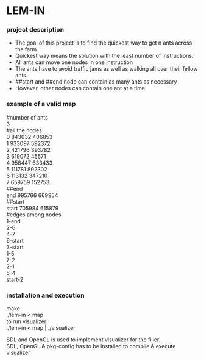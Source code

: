 # **LEM-IN**

### project description
* The goal of this project is to find the quickest way to get n ants across the farm.
* Quickest way means the solution with the least number of instructions.
* All ants can move one nodes in one instruction
* The ants have to avoid traffic jams as well as walking all over their fellow ants.
* ##start and ##end node can contain as many ants as necessary
* However, other nodes can contain one ant at a time

### example of a valid map
#number of ants  
3  
#all the nodes  
0 843032 406853  
1 933097 592372  
2 421796 393782  
3 619072 45571  
4 958447 633433  
5 111781 892302  
6 113132 347210  
7 659759 152753  
##end  
end 995766 669954  
##start  
start 705984 615879  
#edges among nodes  
1-end  
2-6  
4-7  
6-start  
3-start  
1-5  
7-2  
2-1  
5-4  
start-2  

### installation and execution
make  
./lem-in < map  
to run visualizer:  
./lem-in < map | ./visualizer  

SDL and OpenGL is used to implement visualizer for the filler.  
SDL, OpenGL & pkg-config has to be installed to compile & execute visualizer
